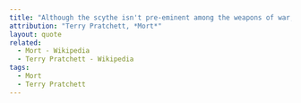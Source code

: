 ```yaml
---
title: "Although the scythe isn't pre-eminent among the weapons of war, anyone who has been on the wrong end of, say, a peasants' revolt will know that in skilled hands it is fearsome."
attribution: "Terry Pratchett, *Mort*"
layout: quote
related:
  - Mort - Wikipedia
  - Terry Pratchett - Wikipedia
tags:
  - Mort
  - Terry Pratchett
---
```

